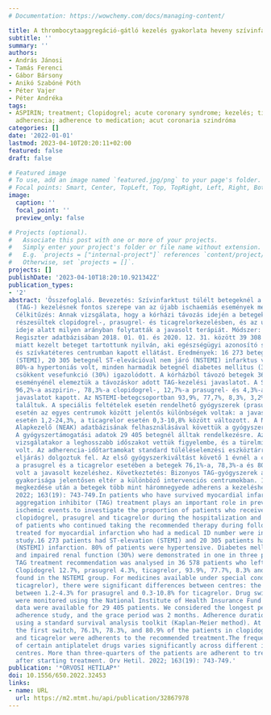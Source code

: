 ```yaml
---
# Documentation: https://wowchemy.com/docs/managing-content/

title: A thrombocytaaggregáció-gátló kezelés gyakorlata heveny szívinfarktusban.
subtitle: ''
summary: ''
authors:
- András Jánosi
- Tamás Ferenci
- Gábor Bársony
- Anikó Szabóné Póth
- Péter Vajer
- Péter Andréka
tags:
- ASPIRIN; treatment; Clopidogrel; acute coronary syndrome; kezelés; ticagrelor; prasugrel;
  adherencia; adherence to medication; acut coronaria szindróma
categories: []
date: '2022-01-01'
lastmod: 2023-04-10T20:20:11+02:00
featured: false
draft: false

# Featured image
# To use, add an image named `featured.jpg/png` to your page's folder.
# Focal points: Smart, Center, TopLeft, Top, TopRight, Left, Right, BottomLeft, Bottom, BottomRight.
image:
  caption: ''
  focal_point: ''
  preview_only: false

# Projects (optional).
#   Associate this post with one or more of your projects.
#   Simply enter your project's folder or file name without extension.
#   E.g. `projects = ["internal-project"]` references `content/project/deep-learning/index.md`.
#   Otherwise, set `projects = []`.
projects: []
publishDate: '2023-04-10T18:20:10.921342Z'
publication_types:
- '2'
abstract: 'Összefoglaló. Bevezetés: Szívinfarktust túlélt betegeknél a thrombocytaaggregáció-gátló
  (TAG-) kezelésnek fontos szerepe van az újabb ischaemiás események megelőzése szempontjából.
  Célkitűzés: Annak vizsgálata, hogy a kórházi távozás idején a betegek milyen arányban
  részesültek clopidogrel-, prasugrel- és ticagrelorkezelésben, és az utánkövetés
  ideje alatt milyen arányban folytatták a javasolt terápiát. Módszer: A Nemzeti Szívinfarktus
  Regiszter adatbázisában 2018. 01. 01. és 2020. 12. 31. között 39 308 olyan, infarktus
  miatt kezelt beteget tartottunk nyilván, aki egészségügyi azonosító számmal rendelkezett,
  és szívkatéteres centrumban kapott ellátást. Eredmények: 16 273 betegnél ST-elevációval
  (STEMI), 20 305 betegnél ST-elevációval nem járó (NSTEMI) infarktus volt. A betegek
  80%-a hypertoniás volt, minden harmadik betegnél diabetes mellitus (35%), illetve
  csökkent vesefunkció (30%) igazolódott. A kórházból távozó betegek 36 578 infarktusos
  eseményénél elemeztük a távozáskor adott TAG-kezelési javaslatot. A STEMI-betegek
  96,2%-a aszpirin-, 78,3%-a clopidogrel-, 12,7%-a prasugrel- és 4,3%-a ticagrelorkezelési
  javaslatot kapott. Az NSTEMI-betegcsoportban 93,9%, 77,7%, 8,3%, 3,2% értékeket
  találtuk. A speciális feltételek esetén rendelhető gyógyszerek (prasugrel, ticagrelor)
  esetén az egyes centrumok között jelentős különbségek voltak: a javaslat a prasugrel
  esetén 1,2-24,3%, a ticagrelor esetén 0,3-10,8% között változott. A Nemzeti Egészségbiztosítási
  Alapkezelő (NEAK) adatbázisának felhasználásával követtük a gyógyszerkiváltási eseményeket.
  A gyógyszertámogatási adatok 29 405 betegnél álltak rendelkezésre. Az adherencia
  vizsgálatakor a leghosszabb időszakot vettük figyelembe, és a türelmi idő 2 hónap
  volt. Az adherencia-időtartamokat standard túléléselemzési eszköztárral (Kaplan-Meier-féle
  eljárás) dolgoztuk fel. Az első gyógyszerkiváltást követő 1 évnél a clopidogrel,
  a prasugrel és a ticagrelor esetében a betegek 76,1%-a, 78,3%-a és 80,9%-a adherens
  volt a javasolt kezeléshez. Következtetés: Bizonyos TAG-gyógyszerek alkalmazásának
  gyakorisága jelentősen eltér a különböző intervenciós centrumokban. 1 évvel a kezelés
  megkezdése után a betegek több mint háromnegyede adherens a kezeléshez. Orv Hetil.
  2022; 163(19): 743-749.In patients who have survived myocardial infarction, platelet
  aggregation inhibitor (TAG) treatment plays an important role in preventing recurrent
  ischemic events.to investigate the proportion of patients who received aspirin,
  clopidogrel, prasugrel and ticagrelor during the hospitalization and the proportion
  of patients who continued taking the recommended therapy during follow-up. All patients
  treated for myocardial infarction who had a medical ID number were included in the
  study.16 273 patients had ST-elevation (STEMI) and 20 305 patients had non-ST-elevation
  (NSTEMI) infarction. 80% of patients were hypertensive. Diabetes mellitus (35%)
  and impaired renal function (30%) were demonstrated in one in three patients. The
  TAG treatment recommendation was analysed in 36 578 patients who left the hospital.
  Clopidogrel 12.7%, prasugrel 4.3%, ticagrelor, 93.9%, 77.7%, 8.3% and 3.2% were
  found in the NSTEMI group. For medicines available under special conditions (prasugrel,
  ticagrelor), there were significant differences between centres: the proposal varied
  between 1.2-4.3% for prasugrel and 0.3-10.8% for ticagrelor. Drug switching events
  were monitored using the National Institute of Health Insurance Fund database. Pharmacovigilance
  data were available for 29 405 patients. We considered the longest period in the
  adherence study, and the grace period was 2 months. Adherence durations were processed
  using a standard survival analysis toolkit (Kaplan-Meier method). At 1 year after
  the first switch, 76.1%, 78.3%, and 80.9% of the patients in clopidogrel, prasugrel
  and ticagrelor were adherents to the recommended treatment.The frequency of use
  of certain antiplatelet drugs varies significantly across different intervention
  centres. More than three-quarters of the patients are adherent to treatment 1 year
  after starting treatment. Orv Hetil. 2022; 163(19): 743-749.'
publication: '*ORVOSI HETILAP*'
doi: 10.1556/650.2022.32453
links:
- name: URL
  url: https://m2.mtmt.hu/api/publication/32867978
---
```

